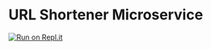 # URL Shortener Microservice
[![Run on Repl.it](https://repl.it/badge/github/freeCodeCamp/boilerplate-npm)](https://replit.com/@ajzal/boilerplate-project-urlshortener)